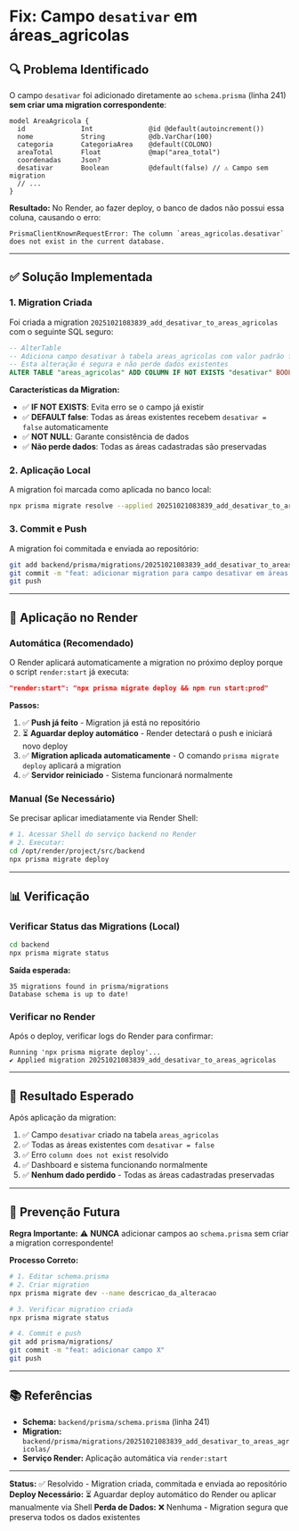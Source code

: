 # Fix: Campo `desativar` em áreas_agricolas

## 🔍 Problema Identificado

O campo `desativar` foi adicionado diretamente ao `schema.prisma` (linha 241) **sem criar uma migration correspondente**:

```prisma
model AreaAgricola {
  id              Int              @id @default(autoincrement())
  nome            String           @db.VarChar(100)
  categoria       CategoriaArea    @default(COLONO)
  areaTotal       Float            @map("area_total")
  coordenadas     Json?
  desativar       Boolean          @default(false) // ⚠️ Campo sem migration
  // ...
}
```

**Resultado:** No Render, ao fazer deploy, o banco de dados não possui essa coluna, causando o erro:

```
PrismaClientKnownRequestError: The column `areas_agricolas.desativar` does not exist in the current database.
```

---

## ✅ Solução Implementada

### 1. Migration Criada

Foi criada a migration `20251021083839_add_desativar_to_areas_agricolas` com o seguinte SQL seguro:

```sql
-- AlterTable
-- Adiciona campo desativar à tabela areas_agricolas com valor padrão false
-- Esta alteração é segura e não perde dados existentes
ALTER TABLE "areas_agricolas" ADD COLUMN IF NOT EXISTS "desativar" BOOLEAN NOT NULL DEFAULT false;
```

**Características da Migration:**
- ✅ **IF NOT EXISTS**: Evita erro se o campo já existir
- ✅ **DEFAULT false**: Todas as áreas existentes recebem `desativar = false` automaticamente
- ✅ **NOT NULL**: Garante consistência de dados
- ✅ **Não perde dados**: Todas as áreas cadastradas são preservadas

### 2. Aplicação Local

A migration foi marcada como aplicada no banco local:

```bash
npx prisma migrate resolve --applied 20251021083839_add_desativar_to_areas_agricolas
```

### 3. Commit e Push

A migration foi commitada e enviada ao repositório:

```bash
git add backend/prisma/migrations/20251021083839_add_desativar_to_areas_agricolas/
git commit -m "feat: adicionar migration para campo desativar em áreas agrícolas"
git push
```

---

## 🚀 Aplicação no Render

### Automática (Recomendado)

O Render aplicará automaticamente a migration no próximo deploy porque o script `render:start` já executa:

```json
"render:start": "npx prisma migrate deploy && npm run start:prod"
```

**Passos:**
1. ✅ **Push já feito** - Migration já está no repositório
2. ⏳ **Aguardar deploy automático** - Render detectará o push e iniciará novo deploy
3. ✅ **Migration aplicada automaticamente** - O comando `prisma migrate deploy` aplicará a migration
4. ✅ **Servidor reiniciado** - Sistema funcionará normalmente

### Manual (Se Necessário)

Se precisar aplicar imediatamente via Render Shell:

```bash
# 1. Acessar Shell do serviço backend no Render
# 2. Executar:
cd /opt/render/project/src/backend
npx prisma migrate deploy
```

---

## 📊 Verificação

### Verificar Status das Migrations (Local)

```bash
cd backend
npx prisma migrate status
```

**Saída esperada:**
```
35 migrations found in prisma/migrations
Database schema is up to date!
```

### Verificar no Render

Após o deploy, verificar logs do Render para confirmar:

```
Running 'npx prisma migrate deploy'...
✔ Applied migration 20251021083839_add_desativar_to_areas_agricolas
```

---

## 🎯 Resultado Esperado

Após aplicação da migration:

1. ✅ Campo `desativar` criado na tabela `areas_agricolas`
2. ✅ Todas as áreas existentes com `desativar = false`
3. ✅ Erro `column does not exist` resolvido
4. ✅ Dashboard e sistema funcionando normalmente
5. ✅ **Nenhum dado perdido** - Todas as áreas cadastradas preservadas

---

## 📝 Prevenção Futura

**Regra Importante:**
⚠️ **NUNCA** adicionar campos ao `schema.prisma` sem criar a migration correspondente!

**Processo Correto:**

```bash
# 1. Editar schema.prisma
# 2. Criar migration
npx prisma migrate dev --name descricao_da_alteracao

# 3. Verificar migration criada
npx prisma migrate status

# 4. Commit e push
git add prisma/migrations/
git commit -m "feat: adicionar campo X"
git push
```

---

## 📚 Referências

- **Schema:** `backend/prisma/schema.prisma` (linha 241)
- **Migration:** `backend/prisma/migrations/20251021083839_add_desativar_to_areas_agricolas/`
- **Serviço Render:** Aplicação automática via `render:start`

---

**Status:** ✅ Resolvido - Migration criada, commitada e enviada ao repositório
**Deploy Necessário:** ⏳ Aguardar deploy automático do Render ou aplicar manualmente via Shell
**Perda de Dados:** ❌ Nenhuma - Migration segura que preserva todos os dados existentes
